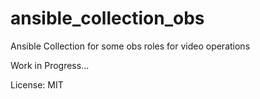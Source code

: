 # ansible_collection_obs
Ansible Collection for some obs roles for video operations

Work in Progress...

License: MIT
